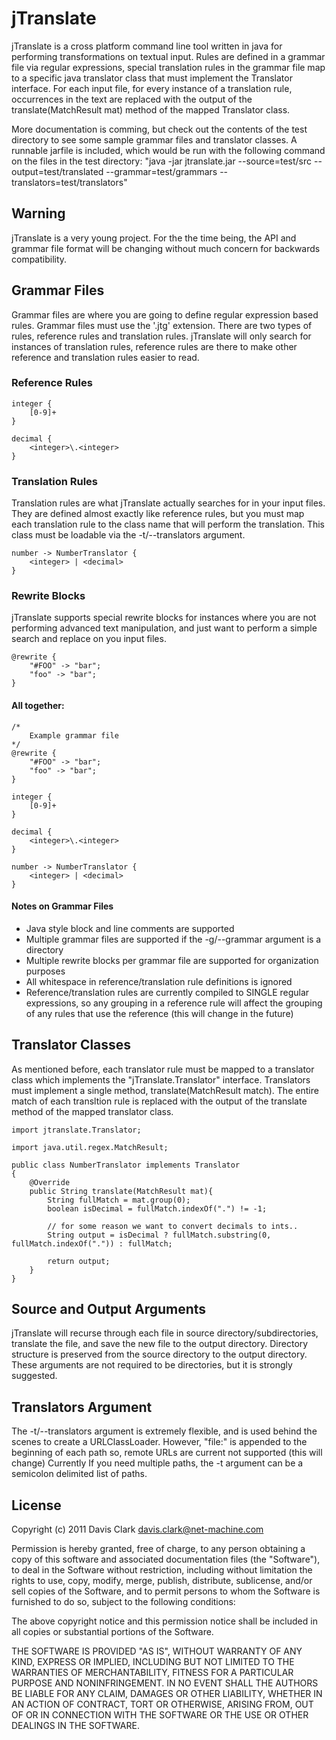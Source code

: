 jTranslate
========

jTranslate is a cross platform command line tool written in java for performing transformations on textual input. Rules are defined in a grammar file via regular expressions, special translation rules in the grammar file map to a specific java translator class that must implement the Translator interface. For each input file, for every instance of a translation rule, occurrences in the text are replaced with the output of the translate(MatchResult mat) method of the mapped Translator class.

More documentation is comming, but check out the contents of the test directory to see some sample grammar files and translator classes. A runnable jarfile is included, which would be run with the following command on the files in the test directory: "java -jar jtranslate.jar --source=test/src --output=test/translated --grammar=test/grammars --translators=test/translators"

## Warning
jTranslate is a very young project. For the the time being, the API and grammar file format will be changing without much concern for backwards compatibility.

## Grammar Files
Grammar files are where you are going to define regular expression based rules. Grammar files must use the '.jtg' extension. There are two types of rules, reference rules and translation rules. jTranslate will only search for instances of translation rules, reference rules are there to make other reference and translation rules easier to read.

### Reference Rules
	integer {
		[0-9]+
	}

	decimal {
		<integer>\.<integer>
	}

### Translation Rules
Translation rules are what jTranslate actually searches for in your input files. They are defined almost exactly like reference rules, but you must map each translation rule to the class name that will perform the translation. This class must be loadable via the -t/--translators argument.

	number -> NumberTranslator {
		<integer> | <decimal>
	}

### Rewrite Blocks
jTranslate supports special rewrite blocks for instances where you are not performing advanced text manipulation, and just want to perform a simple search and replace on you input files.

	@rewrite {
		"#FOO" -> "bar";
		"foo" -> "bar";
	}

#### All together:

	/*
		Example grammar file
	*/
	@rewrite {
		"#FOO" -> "bar";
		"foo" -> "bar";
	}

	integer {
		[0-9]+
	}

	decimal {
		<integer>\.<integer>
	}

	number -> NumberTranslator {
		<integer> | <decimal>
	}




#### Notes on Grammar Files
- Java style block and line comments are supported
- Multiple grammar files are supported if the -g/--grammar argument is a directory
- Multiple rewrite blocks per grammar file are supported for organization purposes
- All whitespace in reference/translation rule definitions is ignored
- Reference/translation rules are currently compiled to SINGLE regular expressions, so any grouping in a reference rule will affect the grouping of any rules that use the reference (this will change in the future)

## Translator Classes
As mentioned before, each translator rule must be mapped to a translator class which implements the "jTranslate.Translator" interface. Translators must implement a single method, translate(MatchResult match). The entire match of each transltion rule is replaced with the output of the translate method of the mapped translator class.

	import jtranslate.Translator;

	import java.util.regex.MatchResult;

	public class NumberTranslator implements Translator
	{
		@Override
		public String translate(MatchResult mat){
			String fullMatch = mat.group(0);
			boolean isDecimal = fullMatch.indexOf(".") != -1;

			// for some reason we want to convert decimals to ints..
			String output = isDecimal ? fullMatch.substring(0, fullMatch.indexOf(".")) : fullMatch;

			return output;
		}
	}

## Source and Output Arguments
jTranslate will recurse through each file in source directory/subdirectories, translate the file, and save the new file to the output directory. Directory structure is preserved from the source directory to the output directory. These arguments are not required to be directories, but it is strongly suggested.

## Translators Argument
The -t/--translators argument is extremely flexible, and is used behind the scenes to create a URLClassLoader. However, "file:" is appended to the beginning of each path so, remote URLs are current not supported (this will change) Currently If you need multiple paths, the -t argument can be a semicolon delimited list of paths.

## License
Copyright (c) 2011 Davis Clark <davis.clark@net-machine.com>

Permission is hereby granted, free of charge, to any person obtaining a copy of this software and associated documentation files (the "Software"), to deal in the Software without restriction, including without limitation the rights to use, copy, modify, merge, publish, distribute, sublicense, and/or sell copies of the Software, and to permit persons to whom the Software is furnished to do so, subject to the following conditions:

The above copyright notice and this permission notice shall be included in all copies or substantial portions of the Software.

THE SOFTWARE IS PROVIDED "AS IS", WITHOUT WARRANTY OF ANY KIND, EXPRESS OR IMPLIED, INCLUDING BUT NOT LIMITED TO THE WARRANTIES OF MERCHANTABILITY, FITNESS FOR A PARTICULAR PURPOSE AND NONINFRINGEMENT. IN NO EVENT SHALL THE AUTHORS BE LIABLE FOR ANY CLAIM, DAMAGES OR OTHER LIABILITY, WHETHER IN AN ACTION OF CONTRACT, TORT OR OTHERWISE, ARISING FROM, OUT OF OR IN CONNECTION WITH THE SOFTWARE OR THE USE OR OTHER DEALINGS IN THE SOFTWARE.

